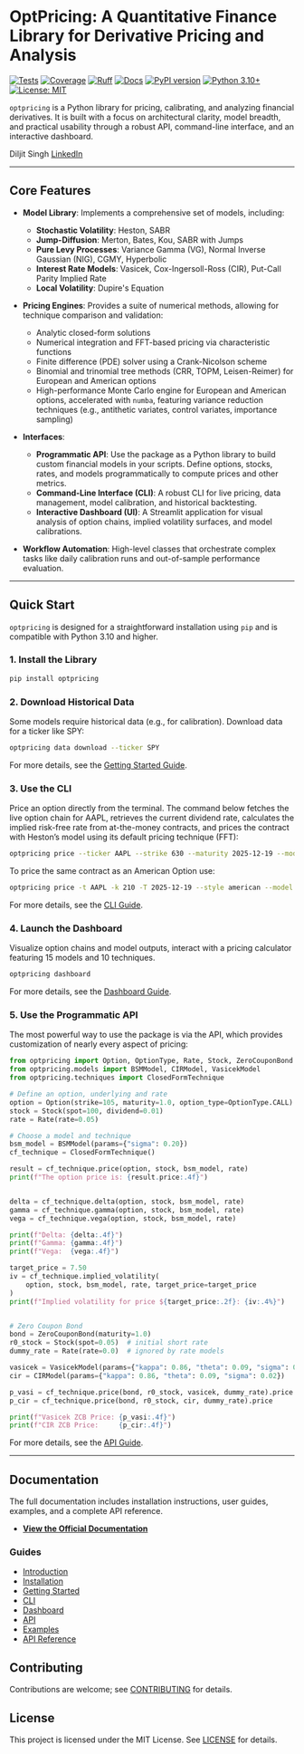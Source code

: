 # OptPricing: A Quantitative Finance Library for Derivative Pricing and Analysis

[![Tests](https://img.shields.io/github/actions/workflow/status/diljit22/optpricing/ci.yml?branch=main&label=tests)](https://github.com/diljit22/optpricing/actions/workflows/ci.yml)
[![Coverage](https://codecov.io/gh/diljit22/optpricing/branch/main/graph/badge.svg)](https://codecov.io/gh/diljit22/optpricing)
[![Ruff](https://img.shields.io/github/actions/workflow/status/diljit22/optpricing/ci.yml?branch=main&label=ruff)](https://github.com/diljit22/optpricing/actions/workflows/ci.yml)
[![Docs](https://img.shields.io/github/actions/workflow/status/diljit22/optpricing/ci.yml?branch=main&label=docs)](https://github.com/diljit22/optpricing/actions/workflows/ci.yml)
[![PyPI version](https://img.shields.io/pypi/v/optpricing.svg)](https://pypi.org/project/optpricing/)
[![Python 3.10+](https://img.shields.io/badge/python-3.10+-blue.svg)](https://www.python.org/downloads/)
[![License: MIT](https://img.shields.io/badge/License-MIT-yellow.svg)](https://opensource.org/licenses/MIT)

`optpricing` is a Python library for pricing, calibrating, and analyzing financial derivatives. It is built with a focus on architectural clarity, model breadth, and practical usability through a robust API, command-line interface, and an interactive dashboard.

Diljit Singh
[LinkedIn](https://linkedin.com/in/singhdiljit/)

---

## Core Features

* **Model Library**: Implements a comprehensive set of models, including:
  * **Stochastic Volatility**: Heston, SABR
  * **Jump-Diffusion**: Merton, Bates, Kou, SABR with Jumps
  * **Pure Levy Processes**: Variance Gamma (VG), Normal Inverse Gaussian (NIG), CGMY, Hyperbolic
  * **Interest Rate Models**: Vasicek, Cox-Ingersoll-Ross (CIR), Put-Call Parity Implied Rate
  * **Local Volatility**: Dupire's Equation

* **Pricing Engines**: Provides a suite of numerical methods, allowing for technique comparison and validation:
  * Analytic closed-form solutions
  * Numerical integration and FFT-based pricing via characteristic functions
  * Finite difference (PDE) solver using a Crank-Nicolson scheme
  * Binomial and trinomial tree methods (CRR, TOPM, Leisen-Reimer) for European and American options
  * High-performance Monte Carlo engine for European and American options, accelerated with `numba`, featuring variance reduction techniques (e.g., antithetic variates, control variates, importance sampling)

* **Interfaces**:
  * **Programmatic API**: Use the package as a Python library to build custom financial models in your scripts. Define options, stocks, rates, and models programmatically to compute prices and other metrics.
  * **Command-Line Interface (CLI)**: A robust CLI for live pricing, data management, model calibration, and historical backtesting.
  * **Interactive Dashboard (UI)**: A Streamlit application for visual analysis of option chains, implied volatility surfaces, and model calibrations.

* **Workflow Automation**: High-level classes that orchestrate complex tasks like daily calibration runs and out-of-sample performance evaluation.

---

## Quick Start

`optpricing` is designed for a straightforward installation using `pip` and is compatible with Python 3.10 and higher.

### 1. Install the Library

```bash
pip install optpricing
```

### 2. Download Historical Data

Some models require historical data (e.g., for calibration). Download data for a ticker like SPY:

```bash
optpricing data download --ticker SPY
```

For more details, see the [Getting Started Guide](https://diljit22.github.io/optpricing/guide/getting_started/).

### 3. Use the CLI

Price an option directly from the terminal. The command below fetches the live option chain for AAPL, retrieves the current dividend rate, calculates the implied risk-free rate from at-the-money contracts, and prices the contract with Heston’s model using its default pricing technique (FFT):

```bash
optpricing price --ticker AAPL --strike 630 --maturity 2025-12-19 --model Heston --param "rho=-0.7" --param "vol_of_vol=0.5"
```

To price the same contract as an American Option use:

```bash
optpricing price -t AAPL -k 210 -T 2025-12-19 --style american --model Heston --param "rho=-0.7" --param "vol_of_vol=0.5"
```

For more details, see the [CLI Guide](https://diljit22.github.io/optpricing/guide/CLI/).

### 4. Launch the Dashboard

Visualize option chains and model outputs, interact with a pricing calculator featuring 15 models and 10 techniques.

```bash
optpricing dashboard
```

For more details, see the [Dashboard Guide](https://diljit22.github.io/optpricing/guide/dashboard/).

### 5. Use the Programmatic API

The most powerful way to use the package is via the API, which provides customization of nearly every aspect of pricing:

```python
from optpricing import Option, OptionType, Rate, Stock, ZeroCouponBond
from optpricing.models import BSMModel, CIRModel, VasicekModel
from optpricing.techniques import ClosedFormTechnique

# Define an option, underlying and rate
option = Option(strike=105, maturity=1.0, option_type=OptionType.CALL)
stock = Stock(spot=100, dividend=0.01)
rate = Rate(rate=0.05)

# Choose a model and technique
bsm_model = BSMModel(params={"sigma": 0.20})
cf_technique = ClosedFormTechnique()

result = cf_technique.price(option, stock, bsm_model, rate)
print(f"The option price is: {result.price:.4f}")


delta = cf_technique.delta(option, stock, bsm_model, rate)
gamma = cf_technique.gamma(option, stock, bsm_model, rate)
vega = cf_technique.vega(option, stock, bsm_model, rate)

print(f"Delta: {delta:.4f}")
print(f"Gamma: {gamma:.4f}")
print(f"Vega:  {vega:.4f}")

target_price = 7.50
iv = cf_technique.implied_volatility(
    option, stock, bsm_model, rate, target_price=target_price
)
print(f"Implied volatility for price ${target_price:.2f}: {iv:.4%}")


# Zero Coupon Bond
bond = ZeroCouponBond(maturity=1.0)
r0_stock = Stock(spot=0.05)  # initial short rate
dummy_rate = Rate(rate=0.0)  # ignored by rate models

vasicek = VasicekModel(params={"kappa": 0.86, "theta": 0.09, "sigma": 0.02})
cir = CIRModel(params={"kappa": 0.86, "theta": 0.09, "sigma": 0.02})

p_vasi = cf_technique.price(bond, r0_stock, vasicek, dummy_rate).price
p_cir = cf_technique.price(bond, r0_stock, cir, dummy_rate).price

print(f"Vasicek ZCB Price: {p_vasi:.4f}")
print(f"CIR ZCB Price:     {p_cir:.4f}")
```

For more details, see the [API Guide](https://diljit22.github.io/optpricing/guide/API/).

---

## Documentation

The full documentation includes installation instructions, user guides, examples, and a complete API reference.

* **[View the Official Documentation](https://diljit22.github.io/optpricing/)**

### Guides

* [Introduction](https://diljit22.github.io/optpricing/guide/introduction/)
* [Installation](https://diljit22.github.io/optpricing/guide/installation/)
* [Getting Started](https://diljit22.github.io/optpricing/guide/getting_started/)
* [CLI](https://diljit22.github.io/optpricing/guide/CLI/)
* [Dashboard](https://diljit22.github.io/optpricing/guide/dashboard/)
* [API](https://diljit22.github.io/optpricing/guide/API/)
* [Examples](https://diljit22.github.io/optpricing/guide/examples/)
* [API Reference](https://diljit22.github.io/optpricing/reference/)

## Contributing

Contributions are welcome; see [CONTRIBUTING](/CONTRIBUTING.md) for details.

## License

This project is licensed under the MIT License. See [LICENSE](LICENSE) for details.
